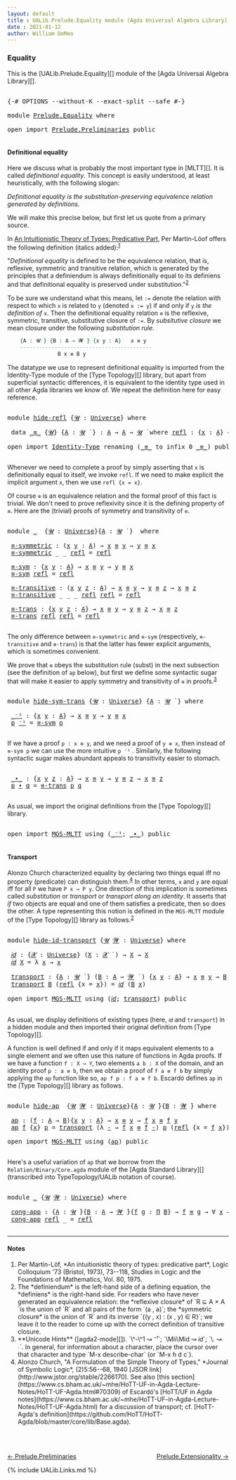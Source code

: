 ```yaml
---
layout: default
title : UALib.Prelude.Equality module (Agda Universal Algebra Library)
date : 2021-01-12
author: William DeMeo
---
```


### <a id="equality">Equality</a>

This is the [UALib.Prelude.Equality][] module of the [Agda Universal Algebra Library][].

<pre class="Agda">

<a id="276" class="Symbol">{-#</a> <a id="280" class="Keyword">OPTIONS</a> <a id="288" class="Pragma">--without-K</a> <a id="300" class="Pragma">--exact-split</a> <a id="314" class="Pragma">--safe</a> <a id="321" class="Symbol">#-}</a>

<a id="326" class="Keyword">module</a> <a id="333" href="Prelude.Equality.html" class="Module">Prelude.Equality</a> <a id="350" class="Keyword">where</a>

<a id="357" class="Keyword">open</a> <a id="362" class="Keyword">import</a> <a id="369" href="Prelude.Preliminaries.html" class="Module">Prelude.Preliminaries</a> <a id="391" class="Keyword">public</a>

</pre>

#### <a id="definitional-equality">Definitional equality</a>

Here we discuss what is probably the most important type in [MLTT][]. It is called *definitional equality*. This concept is easily understood, at least heuristically, with the following slogan:

*Definitional equality is the substitution-preserving equivalence relation generated by definitions.*

We will make this precise below, but first let us quote from a primary source.

In [An Intuitionistic Theory of Types: Predicative Part](https://www.sciencedirect.com/science/article/pii/S0049237X08719451), Per Martin-Löof offers the following definition (italics added):<sup>[1](Prelude.Equality.html#fn1)</sup>

"*Definitional equality* is defined to be the equivalence relation, that is, reflexive, symmetric and transitive relation, which is generated by the principles that a definiendum is always definitionally equal to its definiens and that definitional equality is preserved under substitution."<sup>[2](Prelude.Equality.html#fn2)

To be sure we understand what this means, let `:=` denote the relation with respect to which `x` is related to `y` (denoted `x := y`) if and only if `y` *is the definition of* `x`.  Then the definitional equality relation `≡` is the reflexive, symmetric, transitive, substitutive closure of `:=`. By *subsitutive closure* we mean closure under the following *substitution rule*.

<!--
\begin{prooftree}
\AxiomC{`\{A : 𝓤 ̇\}\{B : A → 𝓦 ̇\}\{x y : A\}`}
\AxiomC{`x ≡ y`}
\Rightlabel{(subst)}
\BinaryInfC{`B x ≡ B y`}
\end{prooftree}
-->

```agda
    {A : 𝓤 ̇} {B : A → 𝓦 ̇} {x y : A}   x ≡ y
    ------------------------------------------
                B x ≡ B y
```

The datatype we use to represent definitional equality is imported from the Identity-Type module of the [Type Topology][] library, but apart from superficial syntactic differences, it is equivalent to the identity type used in all other Agda libraries we know of.  We repeat the definition here for easy reference.

<pre class="Agda">

<a id="2411" class="Keyword">module</a> <a id="hide-refl"></a><a id="2418" href="Prelude.Equality.html#2418" class="Module">hide-refl</a> <a id="2428" class="Symbol">{</a><a id="2429" href="Prelude.Equality.html#2429" class="Bound">𝓤</a> <a id="2431" class="Symbol">:</a> <a id="2433" href="Agda.Primitive.html#423" class="Postulate">Universe</a><a id="2441" class="Symbol">}</a> <a id="2443" class="Keyword">where</a>

 <a id="2451" class="Keyword">data</a> <a id="hide-refl._≡_"></a><a id="2456" href="Prelude.Equality.html#2456" class="Datatype Operator">_≡_</a> <a id="2460" class="Symbol">{</a><a id="2461" href="Prelude.Equality.html#2461" class="Bound">𝓤</a><a id="2462" class="Symbol">}</a> <a id="2464" class="Symbol">{</a><a id="2465" href="Prelude.Equality.html#2465" class="Bound">A</a> <a id="2467" class="Symbol">:</a> <a id="2469" href="Prelude.Equality.html#2461" class="Bound">𝓤</a> <a id="2471" href="Universes.html#403" class="Function Operator">̇</a> <a id="2473" class="Symbol">}</a> <a id="2475" class="Symbol">:</a> <a id="2477" href="Prelude.Equality.html#2465" class="Bound">A</a> <a id="2479" class="Symbol">→</a> <a id="2481" href="Prelude.Equality.html#2465" class="Bound">A</a> <a id="2483" class="Symbol">→</a> <a id="2485" href="Prelude.Equality.html#2461" class="Bound">𝓤</a> <a id="2487" href="Universes.html#403" class="Function Operator">̇</a> <a id="2489" class="Keyword">where</a> <a id="hide-refl._≡_.refl"></a><a id="2495" href="Prelude.Equality.html#2495" class="InductiveConstructor">refl</a> <a id="2500" class="Symbol">:</a> <a id="2502" class="Symbol">{</a><a id="2503" href="Prelude.Equality.html#2503" class="Bound">x</a> <a id="2505" class="Symbol">:</a> <a id="2507" href="Prelude.Equality.html#2465" class="Bound">A</a><a id="2508" class="Symbol">}</a> <a id="2510" class="Symbol">→</a> <a id="2512" href="Prelude.Equality.html#2503" class="Bound">x</a> <a id="2514" href="Prelude.Equality.html#2456" class="Datatype Operator">≡</a> <a id="2516" href="Prelude.Equality.html#2503" class="Bound">x</a>

<a id="2519" class="Keyword">open</a> <a id="2524" class="Keyword">import</a> <a id="2531" href="Identity-Type.html" class="Module">Identity-Type</a> <a id="2545" class="Keyword">renaming</a> <a id="2554" class="Symbol">(</a><a id="2555" href="Identity-Type.html#121" class="Datatype Operator">_≡_</a> <a id="2559" class="Symbol">to</a> <a id="2562" class="Keyword">infix</a> <a id="2568" class="Number">0</a> <a id="_≡_"></a><a id="2570" href="Prelude.Equality.html#2570" class="Datatype Operator">_≡_</a><a id="2573" class="Symbol">)</a> <a id="2575" class="Keyword">public</a>

</pre>

Whenever we need to complete a proof by simply asserting that `x` is definitionally equal to itself, we invoke `refl`.  If we need to make explicit the implicit argument `x`, then we use `refl {x = x}`.

Of course `≡` is an equivalence relation and the formal proof of this fact is trivial. We don't need to prove reflexivity since it is the defining property of `≡`.  Here are the (trivial) proofs of symmetry and transitivity of `≡`.

<pre class="Agda">

<a id="3046" class="Keyword">module</a> <a id="3053" href="Prelude.Equality.html#3053" class="Module">_</a>  <a id="3056" class="Symbol">{</a><a id="3057" href="Prelude.Equality.html#3057" class="Bound">𝓤</a> <a id="3059" class="Symbol">:</a> <a id="3061" href="Agda.Primitive.html#423" class="Postulate">Universe</a><a id="3069" class="Symbol">}{</a><a id="3071" href="Prelude.Equality.html#3071" class="Bound">A</a> <a id="3073" class="Symbol">:</a> <a id="3075" href="Prelude.Equality.html#3057" class="Bound">𝓤</a> <a id="3077" href="Universes.html#403" class="Function Operator">̇</a> <a id="3079" class="Symbol">}</a>  <a id="3082" class="Keyword">where</a>

 <a id="3090" href="Prelude.Equality.html#3090" class="Function">≡-symmetric</a> <a id="3102" class="Symbol">:</a> <a id="3104" class="Symbol">(</a><a id="3105" href="Prelude.Equality.html#3105" class="Bound">x</a> <a id="3107" href="Prelude.Equality.html#3107" class="Bound">y</a> <a id="3109" class="Symbol">:</a> <a id="3111" href="Prelude.Equality.html#3071" class="Bound">A</a><a id="3112" class="Symbol">)</a> <a id="3114" class="Symbol">→</a> <a id="3116" href="Prelude.Equality.html#3105" class="Bound">x</a> <a id="3118" href="Prelude.Equality.html#2570" class="Datatype Operator">≡</a> <a id="3120" href="Prelude.Equality.html#3107" class="Bound">y</a> <a id="3122" class="Symbol">→</a> <a id="3124" href="Prelude.Equality.html#3107" class="Bound">y</a> <a id="3126" href="Prelude.Equality.html#2570" class="Datatype Operator">≡</a> <a id="3128" href="Prelude.Equality.html#3105" class="Bound">x</a>
 <a id="3131" href="Prelude.Equality.html#3090" class="Function">≡-symmetric</a> <a id="3143" class="Symbol">_</a> <a id="3145" class="Symbol">_</a> <a id="3147" href="Identity-Type.html#162" class="InductiveConstructor">refl</a> <a id="3152" class="Symbol">=</a> <a id="3154" href="Identity-Type.html#162" class="InductiveConstructor">refl</a>

 <a id="3161" href="Prelude.Equality.html#3161" class="Function">≡-sym</a> <a id="3167" class="Symbol">:</a> <a id="3169" class="Symbol">{</a><a id="3170" href="Prelude.Equality.html#3170" class="Bound">x</a> <a id="3172" href="Prelude.Equality.html#3172" class="Bound">y</a> <a id="3174" class="Symbol">:</a> <a id="3176" href="Prelude.Equality.html#3071" class="Bound">A</a><a id="3177" class="Symbol">}</a> <a id="3179" class="Symbol">→</a> <a id="3181" href="Prelude.Equality.html#3170" class="Bound">x</a> <a id="3183" href="Prelude.Equality.html#2570" class="Datatype Operator">≡</a> <a id="3185" href="Prelude.Equality.html#3172" class="Bound">y</a> <a id="3187" class="Symbol">→</a> <a id="3189" href="Prelude.Equality.html#3172" class="Bound">y</a> <a id="3191" href="Prelude.Equality.html#2570" class="Datatype Operator">≡</a> <a id="3193" href="Prelude.Equality.html#3170" class="Bound">x</a>
 <a id="3196" href="Prelude.Equality.html#3161" class="Function">≡-sym</a> <a id="3202" href="Identity-Type.html#162" class="InductiveConstructor">refl</a> <a id="3207" class="Symbol">=</a> <a id="3209" href="Identity-Type.html#162" class="InductiveConstructor">refl</a>

 <a id="3216" href="Prelude.Equality.html#3216" class="Function">≡-transitive</a> <a id="3229" class="Symbol">:</a> <a id="3231" class="Symbol">(</a><a id="3232" href="Prelude.Equality.html#3232" class="Bound">x</a> <a id="3234" href="Prelude.Equality.html#3234" class="Bound">y</a> <a id="3236" href="Prelude.Equality.html#3236" class="Bound">z</a> <a id="3238" class="Symbol">:</a> <a id="3240" href="Prelude.Equality.html#3071" class="Bound">A</a><a id="3241" class="Symbol">)</a> <a id="3243" class="Symbol">→</a> <a id="3245" href="Prelude.Equality.html#3232" class="Bound">x</a> <a id="3247" href="Prelude.Equality.html#2570" class="Datatype Operator">≡</a> <a id="3249" href="Prelude.Equality.html#3234" class="Bound">y</a> <a id="3251" class="Symbol">→</a> <a id="3253" href="Prelude.Equality.html#3234" class="Bound">y</a> <a id="3255" href="Prelude.Equality.html#2570" class="Datatype Operator">≡</a> <a id="3257" href="Prelude.Equality.html#3236" class="Bound">z</a> <a id="3259" class="Symbol">→</a> <a id="3261" href="Prelude.Equality.html#3232" class="Bound">x</a> <a id="3263" href="Prelude.Equality.html#2570" class="Datatype Operator">≡</a> <a id="3265" href="Prelude.Equality.html#3236" class="Bound">z</a>
 <a id="3268" href="Prelude.Equality.html#3216" class="Function">≡-transitive</a> <a id="3281" class="Symbol">_</a> <a id="3283" class="Symbol">_</a> <a id="3285" class="Symbol">_</a> <a id="3287" href="Identity-Type.html#162" class="InductiveConstructor">refl</a> <a id="3292" href="Identity-Type.html#162" class="InductiveConstructor">refl</a> <a id="3297" class="Symbol">=</a> <a id="3299" href="Identity-Type.html#162" class="InductiveConstructor">refl</a>

 <a id="3306" href="Prelude.Equality.html#3306" class="Function">≡-trans</a> <a id="3314" class="Symbol">:</a> <a id="3316" class="Symbol">{</a><a id="3317" href="Prelude.Equality.html#3317" class="Bound">x</a> <a id="3319" href="Prelude.Equality.html#3319" class="Bound">y</a> <a id="3321" href="Prelude.Equality.html#3321" class="Bound">z</a> <a id="3323" class="Symbol">:</a> <a id="3325" href="Prelude.Equality.html#3071" class="Bound">A</a><a id="3326" class="Symbol">}</a> <a id="3328" class="Symbol">→</a> <a id="3330" href="Prelude.Equality.html#3317" class="Bound">x</a> <a id="3332" href="Prelude.Equality.html#2570" class="Datatype Operator">≡</a> <a id="3334" href="Prelude.Equality.html#3319" class="Bound">y</a> <a id="3336" class="Symbol">→</a> <a id="3338" href="Prelude.Equality.html#3319" class="Bound">y</a> <a id="3340" href="Prelude.Equality.html#2570" class="Datatype Operator">≡</a> <a id="3342" href="Prelude.Equality.html#3321" class="Bound">z</a> <a id="3344" class="Symbol">→</a> <a id="3346" href="Prelude.Equality.html#3317" class="Bound">x</a> <a id="3348" href="Prelude.Equality.html#2570" class="Datatype Operator">≡</a> <a id="3350" href="Prelude.Equality.html#3321" class="Bound">z</a>
 <a id="3353" href="Prelude.Equality.html#3306" class="Function">≡-trans</a> <a id="3361" href="Identity-Type.html#162" class="InductiveConstructor">refl</a> <a id="3366" href="Identity-Type.html#162" class="InductiveConstructor">refl</a> <a id="3371" class="Symbol">=</a> <a id="3373" href="Identity-Type.html#162" class="InductiveConstructor">refl</a>

</pre>

The only difference between `≡-symmetric` and `≡-sym` (respectively, `≡-transitive` and `≡-trans`) is that the latter has fewer explicit arguments, which is sometimes convenient.

We prove that `≡` obeys the substitution rule (subst) in the next subsection (see the definition of `ap` below), but first we define some syntactic sugar that will make it easier to apply symmetry and transitivity of `≡` in proofs.<sup>[3](Prelude.Equality.html#fn3)</sup>

<pre class="Agda">

<a id="3859" class="Keyword">module</a> <a id="hide-sym-trans"></a><a id="3866" href="Prelude.Equality.html#3866" class="Module">hide-sym-trans</a> <a id="3881" class="Symbol">{</a><a id="3882" href="Prelude.Equality.html#3882" class="Bound">𝓤</a> <a id="3884" class="Symbol">:</a> <a id="3886" href="Agda.Primitive.html#423" class="Postulate">Universe</a><a id="3894" class="Symbol">}</a> <a id="3896" class="Symbol">{</a><a id="3897" href="Prelude.Equality.html#3897" class="Bound">A</a> <a id="3899" class="Symbol">:</a> <a id="3901" href="Prelude.Equality.html#3882" class="Bound">𝓤</a> <a id="3903" href="Universes.html#403" class="Function Operator">̇</a> <a id="3905" class="Symbol">}</a> <a id="3907" class="Keyword">where</a>

 <a id="hide-sym-trans._⁻¹"></a><a id="3915" href="Prelude.Equality.html#3915" class="Function Operator">_⁻¹</a> <a id="3919" class="Symbol">:</a> <a id="3921" class="Symbol">{</a><a id="3922" href="Prelude.Equality.html#3922" class="Bound">x</a> <a id="3924" href="Prelude.Equality.html#3924" class="Bound">y</a> <a id="3926" class="Symbol">:</a> <a id="3928" href="Prelude.Equality.html#3897" class="Bound">A</a><a id="3929" class="Symbol">}</a> <a id="3931" class="Symbol">→</a> <a id="3933" href="Prelude.Equality.html#3922" class="Bound">x</a> <a id="3935" href="Prelude.Equality.html#2570" class="Datatype Operator">≡</a> <a id="3937" href="Prelude.Equality.html#3924" class="Bound">y</a> <a id="3939" class="Symbol">→</a> <a id="3941" href="Prelude.Equality.html#3924" class="Bound">y</a> <a id="3943" href="Prelude.Equality.html#2570" class="Datatype Operator">≡</a> <a id="3945" href="Prelude.Equality.html#3922" class="Bound">x</a>
 <a id="3948" href="Prelude.Equality.html#3948" class="Bound">p</a> <a id="3950" href="Prelude.Equality.html#3915" class="Function Operator">⁻¹</a> <a id="3953" class="Symbol">=</a> <a id="3955" href="Prelude.Equality.html#3161" class="Function">≡-sym</a> <a id="3961" href="Prelude.Equality.html#3948" class="Bound">p</a>

</pre>

If we have a proof `p : x ≡ y`, and we need a proof of `y ≡ x`, then instead of `≡-sym p` we can use the more intuitive `p ⁻¹` . Similarly, the following syntactic sugar makes abundant appeals to transitivity easier to stomach.

<pre class="Agda">

 <a id="hide-sym-trans._∙_"></a><a id="4220" href="Prelude.Equality.html#4220" class="Function Operator">_∙_</a> <a id="4224" class="Symbol">:</a> <a id="4226" class="Symbol">{</a><a id="4227" href="Prelude.Equality.html#4227" class="Bound">x</a> <a id="4229" href="Prelude.Equality.html#4229" class="Bound">y</a> <a id="4231" href="Prelude.Equality.html#4231" class="Bound">z</a> <a id="4233" class="Symbol">:</a> <a id="4235" href="Prelude.Equality.html#3897" class="Bound">A</a><a id="4236" class="Symbol">}</a> <a id="4238" class="Symbol">→</a> <a id="4240" href="Prelude.Equality.html#4227" class="Bound">x</a> <a id="4242" href="Prelude.Equality.html#2570" class="Datatype Operator">≡</a> <a id="4244" href="Prelude.Equality.html#4229" class="Bound">y</a> <a id="4246" class="Symbol">→</a> <a id="4248" href="Prelude.Equality.html#4229" class="Bound">y</a> <a id="4250" href="Prelude.Equality.html#2570" class="Datatype Operator">≡</a> <a id="4252" href="Prelude.Equality.html#4231" class="Bound">z</a> <a id="4254" class="Symbol">→</a> <a id="4256" href="Prelude.Equality.html#4227" class="Bound">x</a> <a id="4258" href="Prelude.Equality.html#2570" class="Datatype Operator">≡</a> <a id="4260" href="Prelude.Equality.html#4231" class="Bound">z</a>
 <a id="4263" href="Prelude.Equality.html#4263" class="Bound">p</a> <a id="4265" href="Prelude.Equality.html#4220" class="Function Operator">∙</a> <a id="4267" href="Prelude.Equality.html#4267" class="Bound">q</a> <a id="4269" class="Symbol">=</a> <a id="4271" href="Prelude.Equality.html#3306" class="Function">≡-trans</a> <a id="4279" href="Prelude.Equality.html#4263" class="Bound">p</a> <a id="4281" href="Prelude.Equality.html#4267" class="Bound">q</a>

</pre>

As usual, we import the original definitions from the [Type Topology][] library.

<pre class="Agda">

<a id="4392" class="Keyword">open</a> <a id="4397" class="Keyword">import</a> <a id="4404" href="MGS-MLTT.html" class="Module">MGS-MLTT</a> <a id="4413" class="Keyword">using</a> <a id="4419" class="Symbol">(</a><a id="4420" href="MGS-MLTT.html#6125" class="Function Operator">_⁻¹</a><a id="4423" class="Symbol">;</a> <a id="4425" href="MGS-MLTT.html#5910" class="Function Operator">_∙_</a><a id="4428" class="Symbol">)</a> <a id="4430" class="Keyword">public</a>

</pre>

#### <a id="transport">Transport</a>

Alonzo Church characterized equality by declaring two things equal iff no property (predicate) can distinguish them.<sup>[4](Prelude.Equality.html#fn4)</sup>  In other terms, `x` and `y` are equal iff for all `P` we have `P x → P y`.  One direction of this implication is sometimes called *substitution* or *transport* or *transport along an identity*.  It asserts that *if* two objects are equal and one of them satisfies a predicate, then so does the other. A type representing this notion is defined in the `MGS-MLTT` module of the [Type Topology][] library as follows.<sup>[2](Preliminaries.Equality.html#fn2)</sup>

<pre class="Agda">

<a id="5123" class="Keyword">module</a> <a id="hide-id-transport"></a><a id="5130" href="Prelude.Equality.html#5130" class="Module">hide-id-transport</a> <a id="5148" class="Symbol">{</a><a id="5149" href="Prelude.Equality.html#5149" class="Bound">𝓤</a> <a id="5151" href="Prelude.Equality.html#5151" class="Bound">𝓦</a> <a id="5153" class="Symbol">:</a> <a id="5155" href="Agda.Primitive.html#423" class="Postulate">Universe</a><a id="5163" class="Symbol">}</a> <a id="5165" class="Keyword">where</a>

 <a id="hide-id-transport.𝑖𝑑"></a><a id="5173" href="Prelude.Equality.html#5173" class="Function">𝑖𝑑</a> <a id="5176" class="Symbol">:</a> <a id="5178" class="Symbol">{</a><a id="5179" href="Prelude.Equality.html#5179" class="Bound">𝓧</a> <a id="5181" class="Symbol">:</a> <a id="5183" href="Agda.Primitive.html#423" class="Postulate">Universe</a><a id="5191" class="Symbol">}</a> <a id="5193" class="Symbol">(</a><a id="5194" href="Prelude.Equality.html#5194" class="Bound">X</a> <a id="5196" class="Symbol">:</a> <a id="5198" href="Prelude.Equality.html#5179" class="Bound">𝓧</a> <a id="5200" href="Universes.html#403" class="Function Operator">̇</a> <a id="5202" class="Symbol">)</a> <a id="5204" class="Symbol">→</a> <a id="5206" href="Prelude.Equality.html#5194" class="Bound">X</a> <a id="5208" class="Symbol">→</a> <a id="5210" href="Prelude.Equality.html#5194" class="Bound">X</a>
 <a id="5213" href="Prelude.Equality.html#5173" class="Function">𝑖𝑑</a> <a id="5216" href="Prelude.Equality.html#5216" class="Bound">X</a> <a id="5218" class="Symbol">=</a> <a id="5220" class="Symbol">λ</a> <a id="5222" href="Prelude.Equality.html#5222" class="Bound">x</a> <a id="5224" class="Symbol">→</a> <a id="5226" href="Prelude.Equality.html#5222" class="Bound">x</a>

 <a id="hide-id-transport.transport"></a><a id="5230" href="Prelude.Equality.html#5230" class="Function">transport</a> <a id="5240" class="Symbol">:</a> <a id="5242" class="Symbol">{</a><a id="5243" href="Prelude.Equality.html#5243" class="Bound">A</a> <a id="5245" class="Symbol">:</a> <a id="5247" href="Prelude.Equality.html#5149" class="Bound">𝓤</a> <a id="5249" href="Universes.html#403" class="Function Operator">̇</a> <a id="5251" class="Symbol">}</a> <a id="5253" class="Symbol">(</a><a id="5254" href="Prelude.Equality.html#5254" class="Bound">B</a> <a id="5256" class="Symbol">:</a> <a id="5258" href="Prelude.Equality.html#5243" class="Bound">A</a> <a id="5260" class="Symbol">→</a> <a id="5262" href="Prelude.Equality.html#5151" class="Bound">𝓦</a> <a id="5264" href="Universes.html#403" class="Function Operator">̇</a> <a id="5266" class="Symbol">)</a> <a id="5268" class="Symbol">{</a><a id="5269" href="Prelude.Equality.html#5269" class="Bound">x</a> <a id="5271" href="Prelude.Equality.html#5271" class="Bound">y</a> <a id="5273" class="Symbol">:</a> <a id="5275" href="Prelude.Equality.html#5243" class="Bound">A</a><a id="5276" class="Symbol">}</a> <a id="5278" class="Symbol">→</a> <a id="5280" href="Prelude.Equality.html#5269" class="Bound">x</a> <a id="5282" href="Prelude.Equality.html#2570" class="Datatype Operator">≡</a> <a id="5284" href="Prelude.Equality.html#5271" class="Bound">y</a> <a id="5286" class="Symbol">→</a> <a id="5288" href="Prelude.Equality.html#5254" class="Bound">B</a> <a id="5290" href="Prelude.Equality.html#5269" class="Bound">x</a> <a id="5292" class="Symbol">→</a> <a id="5294" href="Prelude.Equality.html#5254" class="Bound">B</a> <a id="5296" href="Prelude.Equality.html#5271" class="Bound">y</a>
 <a id="5299" href="Prelude.Equality.html#5230" class="Function">transport</a> <a id="5309" href="Prelude.Equality.html#5309" class="Bound">B</a> <a id="5311" class="Symbol">(</a><a id="5312" href="Identity-Type.html#162" class="InductiveConstructor">refl</a> <a id="5317" class="Symbol">{</a><a id="5318" class="Argument">x</a> <a id="5320" class="Symbol">=</a> <a id="5322" href="Prelude.Equality.html#5322" class="Bound">x</a><a id="5323" class="Symbol">})</a> <a id="5326" class="Symbol">=</a> <a id="5328" href="Prelude.Equality.html#5173" class="Function">𝑖𝑑</a> <a id="5331" class="Symbol">(</a><a id="5332" href="Prelude.Equality.html#5309" class="Bound">B</a> <a id="5334" href="Prelude.Equality.html#5322" class="Bound">x</a><a id="5335" class="Symbol">)</a>

<a id="5338" class="Keyword">open</a> <a id="5343" class="Keyword">import</a> <a id="5350" href="MGS-MLTT.html" class="Module">MGS-MLTT</a> <a id="5359" class="Keyword">using</a> <a id="5365" class="Symbol">(</a><a id="5366" href="MGS-MLTT.html#3778" class="Function">𝑖𝑑</a><a id="5368" class="Symbol">;</a> <a id="5370" href="MGS-MLTT.html#4946" class="Function">transport</a><a id="5379" class="Symbol">)</a> <a id="5381" class="Keyword">public</a>

</pre>

As usual, we display definitions of existing types (here, `𝑖𝑑` and `transport`) in a hidden module and then imported their original definition from [Type Topology][].

A function is well defined if and only if it maps equivalent elements to a single element and we often use this nature of functions in Agda proofs.  If we have a function `f : X → Y`, two elements `a b : X` of the domain, and an identity proof `p : a ≡ b`, then we obtain a proof of `f a ≡ f b` by simply applying the `ap` function like so, `ap f p : f a ≡ f b`. Escardó defines `ap` in the [Type Topology][] library as follows.

<pre class="Agda">

<a id="6013" class="Keyword">module</a> <a id="hide-ap"></a><a id="6020" href="Prelude.Equality.html#6020" class="Module">hide-ap</a>  <a id="6029" class="Symbol">{</a><a id="6030" href="Prelude.Equality.html#6030" class="Bound">𝓤</a> <a id="6032" href="Prelude.Equality.html#6032" class="Bound">𝓦</a> <a id="6034" class="Symbol">:</a> <a id="6036" href="Agda.Primitive.html#423" class="Postulate">Universe</a><a id="6044" class="Symbol">}{</a><a id="6046" href="Prelude.Equality.html#6046" class="Bound">A</a> <a id="6048" class="Symbol">:</a> <a id="6050" href="Prelude.Equality.html#6030" class="Bound">𝓤</a> <a id="6052" href="Universes.html#403" class="Function Operator">̇</a><a id="6053" class="Symbol">}{</a><a id="6055" href="Prelude.Equality.html#6055" class="Bound">B</a> <a id="6057" class="Symbol">:</a> <a id="6059" href="Prelude.Equality.html#6032" class="Bound">𝓦</a> <a id="6061" href="Universes.html#403" class="Function Operator">̇</a><a id="6062" class="Symbol">}</a> <a id="6064" class="Keyword">where</a>

 <a id="hide-ap.ap"></a><a id="6072" href="Prelude.Equality.html#6072" class="Function">ap</a> <a id="6075" class="Symbol">:</a> <a id="6077" class="Symbol">(</a><a id="6078" href="Prelude.Equality.html#6078" class="Bound">f</a> <a id="6080" class="Symbol">:</a> <a id="6082" href="Prelude.Equality.html#6046" class="Bound">A</a> <a id="6084" class="Symbol">→</a> <a id="6086" href="Prelude.Equality.html#6055" class="Bound">B</a><a id="6087" class="Symbol">){</a><a id="6089" href="Prelude.Equality.html#6089" class="Bound">x</a> <a id="6091" href="Prelude.Equality.html#6091" class="Bound">y</a> <a id="6093" class="Symbol">:</a> <a id="6095" href="Prelude.Equality.html#6046" class="Bound">A</a><a id="6096" class="Symbol">}</a> <a id="6098" class="Symbol">→</a> <a id="6100" href="Prelude.Equality.html#6089" class="Bound">x</a> <a id="6102" href="Prelude.Equality.html#2570" class="Datatype Operator">≡</a> <a id="6104" href="Prelude.Equality.html#6091" class="Bound">y</a> <a id="6106" class="Symbol">→</a> <a id="6108" href="Prelude.Equality.html#6078" class="Bound">f</a> <a id="6110" href="Prelude.Equality.html#6089" class="Bound">x</a> <a id="6112" href="Prelude.Equality.html#2570" class="Datatype Operator">≡</a> <a id="6114" href="Prelude.Equality.html#6078" class="Bound">f</a> <a id="6116" href="Prelude.Equality.html#6091" class="Bound">y</a>
 <a id="6119" href="Prelude.Equality.html#6072" class="Function">ap</a> <a id="6122" href="Prelude.Equality.html#6122" class="Bound">f</a> <a id="6124" class="Symbol">{</a><a id="6125" href="Prelude.Equality.html#6125" class="Bound">x</a><a id="6126" class="Symbol">}</a> <a id="6128" href="Prelude.Equality.html#6128" class="Bound">p</a> <a id="6130" class="Symbol">=</a> <a id="6132" href="MGS-MLTT.html#4946" class="Function">transport</a> <a id="6142" class="Symbol">(λ</a> <a id="6145" href="Prelude.Equality.html#6145" class="Bound">-</a> <a id="6147" class="Symbol">→</a> <a id="6149" href="Prelude.Equality.html#6122" class="Bound">f</a> <a id="6151" href="Prelude.Equality.html#6125" class="Bound">x</a> <a id="6153" href="Prelude.Equality.html#2570" class="Datatype Operator">≡</a> <a id="6155" href="Prelude.Equality.html#6122" class="Bound">f</a> <a id="6157" href="Prelude.Equality.html#6145" class="Bound">-</a><a id="6158" class="Symbol">)</a> <a id="6160" href="Prelude.Equality.html#6128" class="Bound">p</a> <a id="6162" class="Symbol">(</a><a id="6163" href="Identity-Type.html#162" class="InductiveConstructor">refl</a> <a id="6168" class="Symbol">{</a><a id="6169" class="Argument">x</a> <a id="6171" class="Symbol">=</a> <a id="6173" href="Prelude.Equality.html#6122" class="Bound">f</a> <a id="6175" href="Prelude.Equality.html#6125" class="Bound">x</a><a id="6176" class="Symbol">})</a>

<a id="6180" class="Keyword">open</a> <a id="6185" class="Keyword">import</a> <a id="6192" href="MGS-MLTT.html" class="Module">MGS-MLTT</a> <a id="6201" class="Keyword">using</a> <a id="6207" class="Symbol">(</a><a id="6208" href="MGS-MLTT.html#6613" class="Function">ap</a><a id="6210" class="Symbol">)</a> <a id="6212" class="Keyword">public</a>

</pre>

Here's a useful variation of `ap` that we borrow from the `Relation/Binary/Core.agda` module of the [Agda Standard Library][] (transcribed into TypeTopology/UALib notation of course).

<pre class="Agda">

<a id="6431" class="Keyword">module</a> <a id="6438" href="Prelude.Equality.html#6438" class="Module">_</a> <a id="6440" class="Symbol">{</a><a id="6441" href="Prelude.Equality.html#6441" class="Bound">𝓤</a> <a id="6443" href="Prelude.Equality.html#6443" class="Bound">𝓦</a> <a id="6445" class="Symbol">:</a> <a id="6447" href="Agda.Primitive.html#423" class="Postulate">Universe</a><a id="6455" class="Symbol">}</a> <a id="6457" class="Keyword">where</a>

 <a id="6465" href="Prelude.Equality.html#6465" class="Function">cong-app</a> <a id="6474" class="Symbol">:</a> <a id="6476" class="Symbol">{</a><a id="6477" href="Prelude.Equality.html#6477" class="Bound">A</a> <a id="6479" class="Symbol">:</a> <a id="6481" href="Prelude.Equality.html#6441" class="Bound">𝓤</a> <a id="6483" href="Universes.html#403" class="Function Operator">̇</a><a id="6484" class="Symbol">}{</a><a id="6486" href="Prelude.Equality.html#6486" class="Bound">B</a> <a id="6488" class="Symbol">:</a> <a id="6490" href="Prelude.Equality.html#6477" class="Bound">A</a> <a id="6492" class="Symbol">→</a> <a id="6494" href="Prelude.Equality.html#6443" class="Bound">𝓦</a> <a id="6496" href="Universes.html#403" class="Function Operator">̇</a><a id="6497" class="Symbol">}{</a><a id="6499" href="Prelude.Equality.html#6499" class="Bound">f</a> <a id="6501" href="Prelude.Equality.html#6501" class="Bound">g</a> <a id="6503" class="Symbol">:</a> <a id="6505" href="MGS-MLTT.html#3562" class="Function">Π</a> <a id="6507" href="Prelude.Equality.html#6486" class="Bound">B</a><a id="6508" class="Symbol">}</a> <a id="6510" class="Symbol">→</a> <a id="6512" href="Prelude.Equality.html#6499" class="Bound">f</a> <a id="6514" href="Prelude.Equality.html#2570" class="Datatype Operator">≡</a> <a id="6516" href="Prelude.Equality.html#6501" class="Bound">g</a> <a id="6518" class="Symbol">→</a> <a id="6520" class="Symbol">∀</a> <a id="6522" href="Prelude.Equality.html#6522" class="Bound">x</a> <a id="6524" class="Symbol">→</a> <a id="6526" href="Prelude.Equality.html#6499" class="Bound">f</a> <a id="6528" href="Prelude.Equality.html#6522" class="Bound">x</a> <a id="6530" href="Prelude.Equality.html#2570" class="Datatype Operator">≡</a> <a id="6532" href="Prelude.Equality.html#6501" class="Bound">g</a> <a id="6534" href="Prelude.Equality.html#6522" class="Bound">x</a>
 <a id="6537" href="Prelude.Equality.html#6465" class="Function">cong-app</a> <a id="6546" href="Identity-Type.html#162" class="InductiveConstructor">refl</a> <a id="6551" class="Symbol">_</a> <a id="6553" class="Symbol">=</a> <a id="6555" href="Identity-Type.html#162" class="InductiveConstructor">refl</a>

</pre>





-------------------------------------

#### <a id="equality-fn">Notes</a>

<span class="footnote">
<ol>
<li id="fn1"> Per Martin-Löf, *An intuitionistic theory of types: predicative part*, Logic Colloquium '73 (Bristol, 1973), 73--118, Studies in Logic and the Foundations of Mathematics, Vol. 80, 1975.</li>
<li id="fn:def"> The *definiendum* is the left-hand side of a defining equation, the *definiens* is the right-hand side. For readers who have never generated an equivalence relation: the *reflexive closure* of `R ⊆ A × A `is the union of `R` and all pairs of the form `(a , a)`; the *symmetric closure* is the union of `R` and its inverse `{(y , x) : (x , y) ∈ R}`; we leave it to the reader to come up with the correct definition of transitive closure.</li>
<li id="fn:unicode"> **Unicode Hints** ([agda2-mode][]). `\^-\^1 ↝ ⁻¹`; `\Mii\Mid ↝ 𝑖𝑑`; `\. ↝ ∙`. In general, for information about a character, place the cursor over that character and type `M-x describe-char` (or `M-x h d c`).</li>
<li id="fn:church"> Alonzo Church, "A Formulation of the Simple Theory of Types," *Journal of Symbolic Logic*, (2)5:56--68, 1940 [JSOR link](http://www.jstor.org/stable/2266170). See also [this section](https://www.cs.bham.ac.uk/~mhe/HoTT-UF-in-Agda-Lecture-Notes/HoTT-UF-Agda.html#70309) of Escardó's [HoTT/UF in Agda notes](https://www.cs.bham.ac.uk/~mhe/HoTT-UF-in-Agda-Lecture-Notes/HoTT-UF-Agda.html) for a discussion of transport; cf. [HoTT-Agda's definition](https://github.com/HoTT/HoTT-Agda/blob/master/core/lib/Base.agda).</li>
</ol>
</span>

<br>
<br>

[← Prelude.Preliminaries ](Prelude.Preliminaries.html)
<span style="float:right;">[Prelude.Extensionality →](Prelude.Extensionality.html)</span>

{% include UALib.Links.md %}


<!-- NO LONGER USED

#### <a id="≡-intro-and-≡-elim-for-nondependent-pairs">≡-intro and ≡-elim for nondependent pairs</a>

We conclude the Equality module with some occasionally useful introduction and elimination rules for the equality relation on (nondependent) pair types.

 ≡-elim-left : {A₁ A₂ : 𝓤 ̇}{B₁ B₂ : 𝓦 ̇} → (A₁ , B₁) ≡ (A₂ , B₂) → A₁ ≡ A₂
 ≡-elim-left e = ap fst e


 ≡-elim-right : {A₁ A₂ : 𝓤 ̇}{B₁ B₂ : 𝓦 ̇} → (A₁ , B₁) ≡ (A₂ , B₂) → B₁ ≡ B₂
 ≡-elim-right e = ap snd e


 ≡-×-intro : {A₁ A₂ : 𝓤 ̇} {B₁ B₂ : 𝓦 ̇} → A₁ ≡ A₂ → B₁ ≡ B₂ → (A₁ , B₁) ≡ (A₂ , B₂)
 ≡-×-intro refl refl = refl


 ≡-×-int : {A : 𝓤 ̇}{B : 𝓦 ̇}{a x : A}{b y : B} → a ≡ x → b ≡ y → (a , b) ≡ (x , y)
 ≡-×-int refl refl = refl

-->
